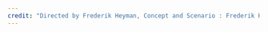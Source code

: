 ```yaml
---
credit: "Directed by Frederik Heyman, Concept and Scenario : Frederik Heyman and Arca, Symbolic gestation : Arca, Produced by: Bounce Rocks, Assistant: Evgeny Mezhibovskiy, Styling: Natacha Voranger, Styling assistant: Louis Guimard, Make up: Cecile Paravina, Hair: Yann Turchi, DOP Greenkey: Pieter Neirynck, Additional Edit on Holographic projection: Darryl Natale, frederikheyman.com"
---
```

